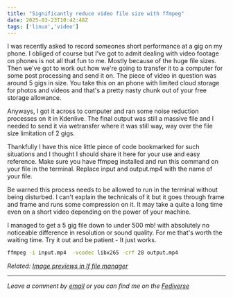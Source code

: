 ```yaml
---
title: "Significantly reduce video file size with ffmpeg"
date: 2025-03-23T10:42:48Z
tags: ['linux','video']
---
```


I was recently asked to record someones short performance at a gig on my phone. I obliged of course but I've got to admit dealing with video footage on phones is not all that fun to me. Mostly because of the huge file sizes. Then we've got to work out how we're going to transfer it to a computer for some post processing and send it on. The piece of video in question was around 5 gigs in size. You take this on an phone with limited cloud storage for photos and videos and that's a pretty nasty chunk out of your free storage allowance.

Anyways, I got it across to computer and ran some noise reduction processes on it in Kdenlive. The final output was still a massive file and I needed to send it via wetransfer where it was still way, way over the file size limitation of 2 gigs.

Thankfully I have this nice little piece of code bookmarked for such situations and I thought I should share it here for your use and easy reference. Make sure you have ffmpeg installed and run this command on your file in the terminal. Replace input and output.mp4 with the name of your file. 

Be warned this process needs to be allowed to run in the terminal without being disturbed. I can't explain the technicals of it but it goes through frame and frame and runs some compression on it. It  may take a quite a long time even on a short video depending on the power of your machine. 

I managed to get a 5 gig file down to under 500 mb! with absolutely no noticeable difference in resolution or sound quality. For me that's worth the waiting time. Try it out and be patient -  It just works.

```sh
ffmpeg -i input.mp4  -vcodec libx265 -crf 28 output.mp4
```

*Related: [Image previews in lf file manager](https://bledley.xyz/2025-03-26-images-previews-in-lf-file-manager)*

---

*Leave a comment by [email](mailto:bledley@posteo.com) or you can find me on the [Fediverse](https://mastodon.social/@bledley)*
